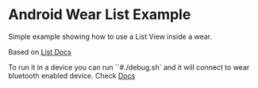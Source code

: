 Android Wear List Example
============================

Simple example showing how to use a List View inside a wear.

Based on [List Docs](http://developer.android.com/intl/ko/training/wearables/ui/lists.html.)

To run it in a device you can run ``#./debug.sh` and it will connect to wear
bluetooth enabled device. Check [Docs](http://developer.android.com/intl/ko/training/wearables/apps/bt-debugging.html)
